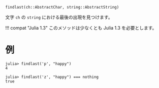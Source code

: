 ```
findlast(ch::AbstractChar, string::AbstractString)
```

文字 `ch` の `string` における最後の出現を見つけます。

!!! compat "Julia 1.3"
    このメソッドは少なくとも Julia 1.3 を必要とします。


# 例

```jldoctest
julia> findlast('p', "happy")
4

julia> findlast('z', "happy") === nothing
true
```
